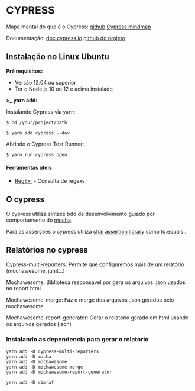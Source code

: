# CYPRESS

Mapa mental do que é o Cypress:
[github](https://github.com/samlucax/cypress-essencial-mindmap)
[Cypress mindmap](https://whimsical.com/cypress-essencial-XpeRr4NebcFJkC2Lpwm4W4)

Documentação:
[doc.cypress.io](https://docs.cypress.io/guides/overview/why-cypress.html#In-a-nutshell)
[github do projeto](https://github.com/cypress-io/cypress)

## Instalação no Linux Ubuntu

**Pré requisitos:**

* Versão 12.04 ou superior
* Ter o Node.js 10 ou 12 e acima instalado

**>_ yarn add:**

Instalando Cypress via `yarn`:

`$ cd /your/project/path`

`$ yarn add cypress --dev`

Abrindo o Cypress Test Runner:

`$ yarn run cypress open`

#### Ferramentas uteis

* [RegExr](https://regexr.com/) - Consulta de regexs

## O cypress

O cypress utiliza sintaxe bdd de desenvolvimento guiado por comportamento do [mocha](https://mochajs.org/).

Para as asserções o cypress utiliza [chai assertion library](https://www.chaijs.com/api/bdd/) como to.equals...

## Relatórios no cypress

Cypress-multi-reporters: Permite que configuremos mais de um relatório (mochawesome, junit...)

Mochawesome: Biblioteca responsável por gera os arquivos .json usados no report html

Mochawesome-merge: Faz o merge dos arquivos .json gerados pelo mochawesome

Mochawesome-report-generator: Gerar o relatorio gerado em html usando os arquivos gerados (json)

### Instalando as dependencia para gerar o relatório

```
yarn add -D cypress-multi-reporters 
yarn add -D mocha
yarn add -D mochawesome
yarn add -D mochawesome-merge
yarn add -D mochawesome-report-generator

yarn add -D rimraf
```

